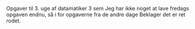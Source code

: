 Opgaver til 3. uge af datamatiker 3 sem
Jeg har ikke noget at lave fredags opgaven endnu, så i for opgaverne fra de andre dage
Beklager det er ret rodet. 
